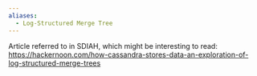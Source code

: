 ```yaml
---
aliases:
  - Log-Structured Merge Tree
---
```



Article referred to in SDIAH, which might be interesting to read: https://hackernoon.com/how-cassandra-stores-data-an-exploration-of-log-structured-merge-trees

